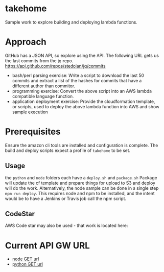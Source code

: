 # takehome
Sample work to explore building and deploying lambda functions.

# Approach
GitHub has a JSON API, so explore using the API. The following URL gets us the last commits from the jq
repo.
https://api.github.com/repos/stedolan/jq/commits

* bash/perl parsing exercise:
Write a script to download the last 50 commits and extract a list of the hashes for commits that
have a different author than commitor.
* programming exercise:
Convert the above script into an AWS lambda compatible language function.
* application deployment exercise:
Provide the cloudformation template, or scripts, used to deploy the above lambda function into
AWS and show sample execution

# Prerequisites
Ensure the amazon cli tools are installed and configuration is complete. The build and deploy scripts expect a profile of `takehome` to be set.

## Usage
the `python` and `node` folders each have a `deploy.sh` and `package.sh` Package will update the cf template and prepare things for upload to S3 and deploy will do the work.
Alternatively, the node sample can be done in a single step `npm run deploy`. This requires node and npm to be installed, and the intent would be to have a Jenkins or Travis job call the npm script.

## CodeStar
AWS Code star may also be used - that work is located here:

# Current API GW URL

* [node GET url](https://vai4prg0r7.execute-api.us-west-2.amazonaws.com/prod/ "node GET")
* [python GET url](https://52ion0v16i.execute-api.us-west-2.amazonaws.com/Prod/python_list_sha/ "python GET")
